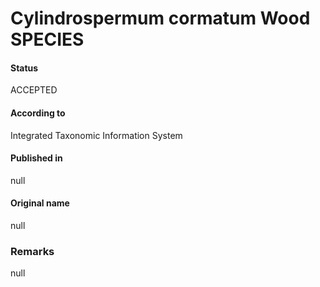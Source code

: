 Cylindrospermum cormatum Wood SPECIES
=======

#### Status
ACCEPTED

#### According to
Integrated Taxonomic Information System

#### Published in
null

#### Original name
null

### Remarks
null